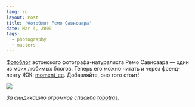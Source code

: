 ```yaml
---
lang: ru
layout: Post
title: 'Фотоблог Ремо Сависаара'
date: Mar 4, 2009
tags:
  - photography
  - masters
---
```


[Фотоблог](http://blog.moment.ee/) эстонского фотографа-натуралиста Ремо Сависаара — один из моих любимых блогов. Теперь его можно читать и через френд-ленту ЖЖ: [moment_ee](http://moment-ee.livejournal.com/). Добавляйте, оно того стоит!

![](/images/blog/remo-savisaar.jpg)

*За синдикацию огромное спасибо [tobotras](http://tobotras.livejournal.com/).*
